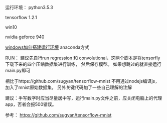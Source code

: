﻿运行环境：
python3.5.3

tensorflow 1.2.1

win10

nvidia geforce 940

[windows如何搭建运行环境](http://www.jianshu.com/p/f14960671ce3) anaconda方式


RUN：
建议先自行run regression  和 convolutional，这两个脚本是将tensorfly下载下来的四个压缩数据集进行训练，
然后保存模型。
如果想跳过的就直接运行main.py即可

相比于https://github.com/sugyan/tensorflow-mnist
不用通过nodejs编译js，加入了mnist原始数据集，
另外关键代码加了一些自己理解的注解

建议：手写数字时应当尽量居中写，运行main.py文件之前，应关闭电脑上的代理app，否者会报500错误。

参考：
https://github.com/sugyan/tensorflow-mnist
